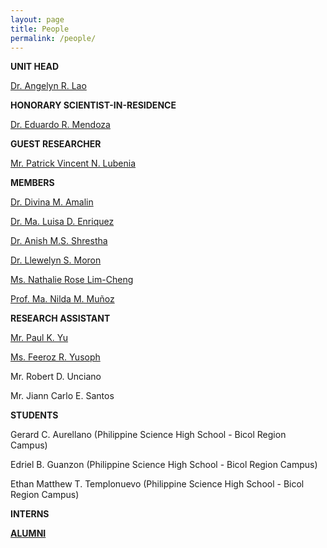 ```yaml
---
layout: page
title: People
permalink: /people/
---
```


**UNIT HEAD**

[Dr. Angelyn R. Lao](https://angelynlao.github.io/)

**HONORARY SCIENTIST-IN-RESIDENCE**

[Dr. Eduardo R. Mendoza](https://www.dlsu.edu.ph/colleges/cos/departments/mathematics/adjunct-professor/)

**GUEST RESEARCHER**

[Mr. Patrick Vincent N. Lubenia](https://www.linkedin.com/in/patrick-vincent-lubenia-frm-741812102/?originalSubdomain=ph)

**MEMBERS**

[Dr. Divina M. Amalin](https://www.dlsu.edu.ph/colleges/cos/faculty-profile/?personnel=32742711629)

[Dr. Ma. Luisa D. Enriquez](https://www.dlsu.edu.ph/colleges/cos/faculty-profile/?personnel=32742676594)

[Dr. Anish M.S. Shrestha](https://www.a-transposable-element.com/)

[Dr. Llewelyn S. Moron](https://www.dlsu.edu.ph/colleges/cos/faculty-profile/?personnel=32742711505)

[Ms. Nathalie Rose Lim-Cheng](https://scholar.google.com.ph/citations?user=Y--J7f8AAAAJ&hl=en)

[Prof. Ma. Nilda M. Muñoz](https://scholar.google.com.ph/citations?hl=en&user=5lNV_VEAAAAJ&view_op=list_works&sortby=pubdate)

**RESEARCH ASSISTANT**

[Mr. Paul K. Yu](https://yupaulk.github.io/)

[Ms. Feeroz R. Yusoph](https://www.linkedin.com/in/feeroz-yusoph/?originalSubdomain=sa)

Mr. Robert D. Unciano

Mr. Jiann Carlo E. Santos

**STUDENTS**

Gerard C. Aurellano (Philippine Science High School - Bicol Region Campus)

Edriel B. Guanzon (Philippine Science High School - Bicol Region Campus)

Ethan Matthew T. Templonuevo (Philippine Science High School - Bicol Region Campus)

**INTERNS**

[**ALUMNI**](/alumni)
